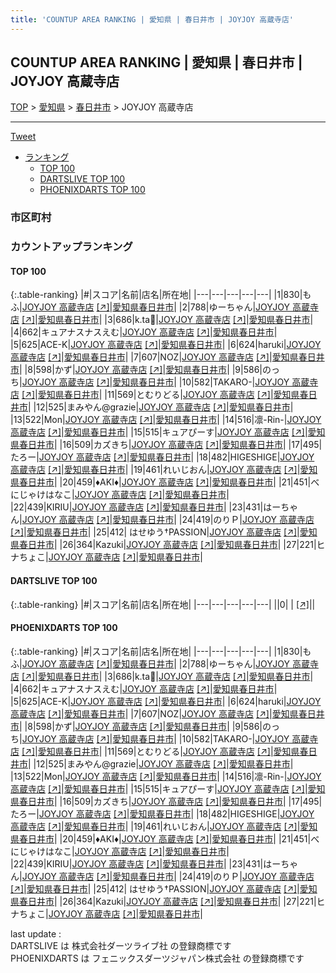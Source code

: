 ```yaml
---
title: 'COUNTUP AREA RANKING | 愛知県 | 春日井市 | JOYJOY 高蔵寺店'
---
```

## COUNTUP AREA RANKING | 愛知県 | 春日井市 | JOYJOY 高蔵寺店

[TOP](/darts/rank/) > [愛知県](/darts/rank/愛知県/) > [春日井市](/darts/rank/愛知県/春日井市/) > JOYJOY 高蔵寺店

___

<a href="https://twitter.com/share?ref_src=twsrc%5Etfw" data-text="COUNTUP AREA RANKING | 愛知県春日井市JOYJOY 高蔵寺店" class="twitter-share-button" data-hashtags="DARTSLIVE,PHOENIXDARTS,darts,ダーツ" data-show-count="false">Tweet</a>

* [ランキング](#カウントアップランキング)
    * [TOP 100](#top-100)
    * [DARTSLIVE TOP 100](#dartslive-top-100)
    * [PHOENIXDARTS TOP 100](#phoenixdarts-top-100)

### 市区町村

<ul>

</ul>

### カウントアップランキング

#### TOP 100



{:.table-ranking}
|#|スコア|名前|店名|所在地|
|---|---|---|---|---|
|1|830|<span class="rank-name-pd">もふ</span>|<a href="/darts/rank/shops/9873.html">JOYJOY 高蔵寺店</a> <a href="https://vs.phoenixdarts.com/jp/shop/shopDetailInfo/s_9873?s_seq=9873">[↗]</a>|<a href="/darts/rank/愛知県/春日井市">愛知県春日井市</a>|
|2|788|<span class="rank-name-pd">ゆーちゃん</span>|<a href="/darts/rank/shops/9873.html">JOYJOY 高蔵寺店</a> <a href="https://vs.phoenixdarts.com/jp/shop/shopDetailInfo/s_9873?s_seq=9873">[↗]</a>|<a href="/darts/rank/愛知県/春日井市">愛知県春日井市</a>|
|3|686|<span class="rank-name-pd">k.ta🐣</span>|<a href="/darts/rank/shops/9873.html">JOYJOY 高蔵寺店</a> <a href="https://vs.phoenixdarts.com/jp/shop/shopDetailInfo/s_9873?s_seq=9873">[↗]</a>|<a href="/darts/rank/愛知県/春日井市">愛知県春日井市</a>|
|4|662|<span class="rank-name-pd">キュアナスナスえむ</span>|<a href="/darts/rank/shops/9873.html">JOYJOY 高蔵寺店</a> <a href="https://vs.phoenixdarts.com/jp/shop/shopDetailInfo/s_9873?s_seq=9873">[↗]</a>|<a href="/darts/rank/愛知県/春日井市">愛知県春日井市</a>|
|5|625|<span class="rank-name-pd">ACE-K</span>|<a href="/darts/rank/shops/9873.html">JOYJOY 高蔵寺店</a> <a href="https://vs.phoenixdarts.com/jp/shop/shopDetailInfo/s_9873?s_seq=9873">[↗]</a>|<a href="/darts/rank/愛知県/春日井市">愛知県春日井市</a>|
|6|624|<span class="rank-name-pd">haruki</span>|<a href="/darts/rank/shops/9873.html">JOYJOY 高蔵寺店</a> <a href="https://vs.phoenixdarts.com/jp/shop/shopDetailInfo/s_9873?s_seq=9873">[↗]</a>|<a href="/darts/rank/愛知県/春日井市">愛知県春日井市</a>|
|7|607|<span class="rank-name-pd">NOZ</span>|<a href="/darts/rank/shops/9873.html">JOYJOY 高蔵寺店</a> <a href="https://vs.phoenixdarts.com/jp/shop/shopDetailInfo/s_9873?s_seq=9873">[↗]</a>|<a href="/darts/rank/愛知県/春日井市">愛知県春日井市</a>|
|8|598|<span class="rank-name-pd">かず</span>|<a href="/darts/rank/shops/9873.html">JOYJOY 高蔵寺店</a> <a href="https://vs.phoenixdarts.com/jp/shop/shopDetailInfo/s_9873?s_seq=9873">[↗]</a>|<a href="/darts/rank/愛知県/春日井市">愛知県春日井市</a>|
|9|586|<span class="rank-name-pd">のっち</span>|<a href="/darts/rank/shops/9873.html">JOYJOY 高蔵寺店</a> <a href="https://vs.phoenixdarts.com/jp/shop/shopDetailInfo/s_9873?s_seq=9873">[↗]</a>|<a href="/darts/rank/愛知県/春日井市">愛知県春日井市</a>|
|10|582|<span class="rank-name-pd">TAKARO-</span>|<a href="/darts/rank/shops/9873.html">JOYJOY 高蔵寺店</a> <a href="https://vs.phoenixdarts.com/jp/shop/shopDetailInfo/s_9873?s_seq=9873">[↗]</a>|<a href="/darts/rank/愛知県/春日井市">愛知県春日井市</a>|
|11|569|<span class="rank-name-pd">とむりどる</span>|<a href="/darts/rank/shops/9873.html">JOYJOY 高蔵寺店</a> <a href="https://vs.phoenixdarts.com/jp/shop/shopDetailInfo/s_9873?s_seq=9873">[↗]</a>|<a href="/darts/rank/愛知県/春日井市">愛知県春日井市</a>|
|12|525|<span class="rank-name-pd">まみやん@grazie</span>|<a href="/darts/rank/shops/9873.html">JOYJOY 高蔵寺店</a> <a href="https://vs.phoenixdarts.com/jp/shop/shopDetailInfo/s_9873?s_seq=9873">[↗]</a>|<a href="/darts/rank/愛知県/春日井市">愛知県春日井市</a>|
|13|522|<span class="rank-name-pd">Mon</span>|<a href="/darts/rank/shops/9873.html">JOYJOY 高蔵寺店</a> <a href="https://vs.phoenixdarts.com/jp/shop/shopDetailInfo/s_9873?s_seq=9873">[↗]</a>|<a href="/darts/rank/愛知県/春日井市">愛知県春日井市</a>|
|14|516|<span class="rank-name-pd">凛-Rin-</span>|<a href="/darts/rank/shops/9873.html">JOYJOY 高蔵寺店</a> <a href="https://vs.phoenixdarts.com/jp/shop/shopDetailInfo/s_9873?s_seq=9873">[↗]</a>|<a href="/darts/rank/愛知県/春日井市">愛知県春日井市</a>|
|15|515|<span class="rank-name-pd">キュアぴーす</span>|<a href="/darts/rank/shops/9873.html">JOYJOY 高蔵寺店</a> <a href="https://vs.phoenixdarts.com/jp/shop/shopDetailInfo/s_9873?s_seq=9873">[↗]</a>|<a href="/darts/rank/愛知県/春日井市">愛知県春日井市</a>|
|16|509|<span class="rank-name-pd">カズきち</span>|<a href="/darts/rank/shops/9873.html">JOYJOY 高蔵寺店</a> <a href="https://vs.phoenixdarts.com/jp/shop/shopDetailInfo/s_9873?s_seq=9873">[↗]</a>|<a href="/darts/rank/愛知県/春日井市">愛知県春日井市</a>|
|17|495|<span class="rank-name-pd">たろー</span>|<a href="/darts/rank/shops/9873.html">JOYJOY 高蔵寺店</a> <a href="https://vs.phoenixdarts.com/jp/shop/shopDetailInfo/s_9873?s_seq=9873">[↗]</a>|<a href="/darts/rank/愛知県/春日井市">愛知県春日井市</a>|
|18|482|<span class="rank-name-pd">HIGESHIGE</span>|<a href="/darts/rank/shops/9873.html">JOYJOY 高蔵寺店</a> <a href="https://vs.phoenixdarts.com/jp/shop/shopDetailInfo/s_9873?s_seq=9873">[↗]</a>|<a href="/darts/rank/愛知県/春日井市">愛知県春日井市</a>|
|19|461|<span class="rank-name-pd">れいじおん</span>|<a href="/darts/rank/shops/9873.html">JOYJOY 高蔵寺店</a> <a href="https://vs.phoenixdarts.com/jp/shop/shopDetailInfo/s_9873?s_seq=9873">[↗]</a>|<a href="/darts/rank/愛知県/春日井市">愛知県春日井市</a>|
|20|459|<span class="rank-name-pd">♦︎AKI♦︎</span>|<a href="/darts/rank/shops/9873.html">JOYJOY 高蔵寺店</a> <a href="https://vs.phoenixdarts.com/jp/shop/shopDetailInfo/s_9873?s_seq=9873">[↗]</a>|<a href="/darts/rank/愛知県/春日井市">愛知県春日井市</a>|
|21|451|<span class="rank-name-pd">べにじゃけはなこ</span>|<a href="/darts/rank/shops/9873.html">JOYJOY 高蔵寺店</a> <a href="https://vs.phoenixdarts.com/jp/shop/shopDetailInfo/s_9873?s_seq=9873">[↗]</a>|<a href="/darts/rank/愛知県/春日井市">愛知県春日井市</a>|
|22|439|<span class="rank-name-pd">KIRIU</span>|<a href="/darts/rank/shops/9873.html">JOYJOY 高蔵寺店</a> <a href="https://vs.phoenixdarts.com/jp/shop/shopDetailInfo/s_9873?s_seq=9873">[↗]</a>|<a href="/darts/rank/愛知県/春日井市">愛知県春日井市</a>|
|23|431|<span class="rank-name-pd">はーちゃん</span>|<a href="/darts/rank/shops/9873.html">JOYJOY 高蔵寺店</a> <a href="https://vs.phoenixdarts.com/jp/shop/shopDetailInfo/s_9873?s_seq=9873">[↗]</a>|<a href="/darts/rank/愛知県/春日井市">愛知県春日井市</a>|
|24|419|<span class="rank-name-pd">のりＰ</span>|<a href="/darts/rank/shops/9873.html">JOYJOY 高蔵寺店</a> <a href="https://vs.phoenixdarts.com/jp/shop/shopDetailInfo/s_9873?s_seq=9873">[↗]</a>|<a href="/darts/rank/愛知県/春日井市">愛知県春日井市</a>|
|25|412|<span class="rank-name-pd"> はせゆう†PASSION</span>|<a href="/darts/rank/shops/9873.html">JOYJOY 高蔵寺店</a> <a href="https://vs.phoenixdarts.com/jp/shop/shopDetailInfo/s_9873?s_seq=9873">[↗]</a>|<a href="/darts/rank/愛知県/春日井市">愛知県春日井市</a>|
|26|364|<span class="rank-name-pd">Kazuki</span>|<a href="/darts/rank/shops/9873.html">JOYJOY 高蔵寺店</a> <a href="https://vs.phoenixdarts.com/jp/shop/shopDetailInfo/s_9873?s_seq=9873">[↗]</a>|<a href="/darts/rank/愛知県/春日井市">愛知県春日井市</a>|
|27|221|<span class="rank-name-pd">ヒナちょこ</span>|<a href="/darts/rank/shops/9873.html">JOYJOY 高蔵寺店</a> <a href="https://vs.phoenixdarts.com/jp/shop/shopDetailInfo/s_9873?s_seq=9873">[↗]</a>|<a href="/darts/rank/愛知県/春日井市">愛知県春日井市</a>|


#### DARTSLIVE TOP 100



{:.table-ranking}
|#|スコア|名前|店名|所在地|
|---|---|---|---|---|
||0|<span class="rank-name-dl"> </span>|<a href="/darts/rank/shops/.html"></a> <a href="">[↗]</a>|<a href="/darts/rank//"></a>|


#### PHOENIXDARTS TOP 100



{:.table-ranking}
|#|スコア|名前|店名|所在地|
|---|---|---|---|---|
|1|830|<span class="rank-name-pd">もふ</span>|<a href="/darts/rank/shops/9873.html">JOYJOY 高蔵寺店</a> <a href="https://vs.phoenixdarts.com/jp/shop/shopDetailInfo/s_9873?s_seq=9873">[↗]</a>|<a href="/darts/rank/愛知県/春日井市">愛知県春日井市</a>|
|2|788|<span class="rank-name-pd">ゆーちゃん</span>|<a href="/darts/rank/shops/9873.html">JOYJOY 高蔵寺店</a> <a href="https://vs.phoenixdarts.com/jp/shop/shopDetailInfo/s_9873?s_seq=9873">[↗]</a>|<a href="/darts/rank/愛知県/春日井市">愛知県春日井市</a>|
|3|686|<span class="rank-name-pd">k.ta🐣</span>|<a href="/darts/rank/shops/9873.html">JOYJOY 高蔵寺店</a> <a href="https://vs.phoenixdarts.com/jp/shop/shopDetailInfo/s_9873?s_seq=9873">[↗]</a>|<a href="/darts/rank/愛知県/春日井市">愛知県春日井市</a>|
|4|662|<span class="rank-name-pd">キュアナスナスえむ</span>|<a href="/darts/rank/shops/9873.html">JOYJOY 高蔵寺店</a> <a href="https://vs.phoenixdarts.com/jp/shop/shopDetailInfo/s_9873?s_seq=9873">[↗]</a>|<a href="/darts/rank/愛知県/春日井市">愛知県春日井市</a>|
|5|625|<span class="rank-name-pd">ACE-K</span>|<a href="/darts/rank/shops/9873.html">JOYJOY 高蔵寺店</a> <a href="https://vs.phoenixdarts.com/jp/shop/shopDetailInfo/s_9873?s_seq=9873">[↗]</a>|<a href="/darts/rank/愛知県/春日井市">愛知県春日井市</a>|
|6|624|<span class="rank-name-pd">haruki</span>|<a href="/darts/rank/shops/9873.html">JOYJOY 高蔵寺店</a> <a href="https://vs.phoenixdarts.com/jp/shop/shopDetailInfo/s_9873?s_seq=9873">[↗]</a>|<a href="/darts/rank/愛知県/春日井市">愛知県春日井市</a>|
|7|607|<span class="rank-name-pd">NOZ</span>|<a href="/darts/rank/shops/9873.html">JOYJOY 高蔵寺店</a> <a href="https://vs.phoenixdarts.com/jp/shop/shopDetailInfo/s_9873?s_seq=9873">[↗]</a>|<a href="/darts/rank/愛知県/春日井市">愛知県春日井市</a>|
|8|598|<span class="rank-name-pd">かず</span>|<a href="/darts/rank/shops/9873.html">JOYJOY 高蔵寺店</a> <a href="https://vs.phoenixdarts.com/jp/shop/shopDetailInfo/s_9873?s_seq=9873">[↗]</a>|<a href="/darts/rank/愛知県/春日井市">愛知県春日井市</a>|
|9|586|<span class="rank-name-pd">のっち</span>|<a href="/darts/rank/shops/9873.html">JOYJOY 高蔵寺店</a> <a href="https://vs.phoenixdarts.com/jp/shop/shopDetailInfo/s_9873?s_seq=9873">[↗]</a>|<a href="/darts/rank/愛知県/春日井市">愛知県春日井市</a>|
|10|582|<span class="rank-name-pd">TAKARO-</span>|<a href="/darts/rank/shops/9873.html">JOYJOY 高蔵寺店</a> <a href="https://vs.phoenixdarts.com/jp/shop/shopDetailInfo/s_9873?s_seq=9873">[↗]</a>|<a href="/darts/rank/愛知県/春日井市">愛知県春日井市</a>|
|11|569|<span class="rank-name-pd">とむりどる</span>|<a href="/darts/rank/shops/9873.html">JOYJOY 高蔵寺店</a> <a href="https://vs.phoenixdarts.com/jp/shop/shopDetailInfo/s_9873?s_seq=9873">[↗]</a>|<a href="/darts/rank/愛知県/春日井市">愛知県春日井市</a>|
|12|525|<span class="rank-name-pd">まみやん@grazie</span>|<a href="/darts/rank/shops/9873.html">JOYJOY 高蔵寺店</a> <a href="https://vs.phoenixdarts.com/jp/shop/shopDetailInfo/s_9873?s_seq=9873">[↗]</a>|<a href="/darts/rank/愛知県/春日井市">愛知県春日井市</a>|
|13|522|<span class="rank-name-pd">Mon</span>|<a href="/darts/rank/shops/9873.html">JOYJOY 高蔵寺店</a> <a href="https://vs.phoenixdarts.com/jp/shop/shopDetailInfo/s_9873?s_seq=9873">[↗]</a>|<a href="/darts/rank/愛知県/春日井市">愛知県春日井市</a>|
|14|516|<span class="rank-name-pd">凛-Rin-</span>|<a href="/darts/rank/shops/9873.html">JOYJOY 高蔵寺店</a> <a href="https://vs.phoenixdarts.com/jp/shop/shopDetailInfo/s_9873?s_seq=9873">[↗]</a>|<a href="/darts/rank/愛知県/春日井市">愛知県春日井市</a>|
|15|515|<span class="rank-name-pd">キュアぴーす</span>|<a href="/darts/rank/shops/9873.html">JOYJOY 高蔵寺店</a> <a href="https://vs.phoenixdarts.com/jp/shop/shopDetailInfo/s_9873?s_seq=9873">[↗]</a>|<a href="/darts/rank/愛知県/春日井市">愛知県春日井市</a>|
|16|509|<span class="rank-name-pd">カズきち</span>|<a href="/darts/rank/shops/9873.html">JOYJOY 高蔵寺店</a> <a href="https://vs.phoenixdarts.com/jp/shop/shopDetailInfo/s_9873?s_seq=9873">[↗]</a>|<a href="/darts/rank/愛知県/春日井市">愛知県春日井市</a>|
|17|495|<span class="rank-name-pd">たろー</span>|<a href="/darts/rank/shops/9873.html">JOYJOY 高蔵寺店</a> <a href="https://vs.phoenixdarts.com/jp/shop/shopDetailInfo/s_9873?s_seq=9873">[↗]</a>|<a href="/darts/rank/愛知県/春日井市">愛知県春日井市</a>|
|18|482|<span class="rank-name-pd">HIGESHIGE</span>|<a href="/darts/rank/shops/9873.html">JOYJOY 高蔵寺店</a> <a href="https://vs.phoenixdarts.com/jp/shop/shopDetailInfo/s_9873?s_seq=9873">[↗]</a>|<a href="/darts/rank/愛知県/春日井市">愛知県春日井市</a>|
|19|461|<span class="rank-name-pd">れいじおん</span>|<a href="/darts/rank/shops/9873.html">JOYJOY 高蔵寺店</a> <a href="https://vs.phoenixdarts.com/jp/shop/shopDetailInfo/s_9873?s_seq=9873">[↗]</a>|<a href="/darts/rank/愛知県/春日井市">愛知県春日井市</a>|
|20|459|<span class="rank-name-pd">♦︎AKI♦︎</span>|<a href="/darts/rank/shops/9873.html">JOYJOY 高蔵寺店</a> <a href="https://vs.phoenixdarts.com/jp/shop/shopDetailInfo/s_9873?s_seq=9873">[↗]</a>|<a href="/darts/rank/愛知県/春日井市">愛知県春日井市</a>|
|21|451|<span class="rank-name-pd">べにじゃけはなこ</span>|<a href="/darts/rank/shops/9873.html">JOYJOY 高蔵寺店</a> <a href="https://vs.phoenixdarts.com/jp/shop/shopDetailInfo/s_9873?s_seq=9873">[↗]</a>|<a href="/darts/rank/愛知県/春日井市">愛知県春日井市</a>|
|22|439|<span class="rank-name-pd">KIRIU</span>|<a href="/darts/rank/shops/9873.html">JOYJOY 高蔵寺店</a> <a href="https://vs.phoenixdarts.com/jp/shop/shopDetailInfo/s_9873?s_seq=9873">[↗]</a>|<a href="/darts/rank/愛知県/春日井市">愛知県春日井市</a>|
|23|431|<span class="rank-name-pd">はーちゃん</span>|<a href="/darts/rank/shops/9873.html">JOYJOY 高蔵寺店</a> <a href="https://vs.phoenixdarts.com/jp/shop/shopDetailInfo/s_9873?s_seq=9873">[↗]</a>|<a href="/darts/rank/愛知県/春日井市">愛知県春日井市</a>|
|24|419|<span class="rank-name-pd">のりＰ</span>|<a href="/darts/rank/shops/9873.html">JOYJOY 高蔵寺店</a> <a href="https://vs.phoenixdarts.com/jp/shop/shopDetailInfo/s_9873?s_seq=9873">[↗]</a>|<a href="/darts/rank/愛知県/春日井市">愛知県春日井市</a>|
|25|412|<span class="rank-name-pd"> はせゆう†PASSION</span>|<a href="/darts/rank/shops/9873.html">JOYJOY 高蔵寺店</a> <a href="https://vs.phoenixdarts.com/jp/shop/shopDetailInfo/s_9873?s_seq=9873">[↗]</a>|<a href="/darts/rank/愛知県/春日井市">愛知県春日井市</a>|
|26|364|<span class="rank-name-pd">Kazuki</span>|<a href="/darts/rank/shops/9873.html">JOYJOY 高蔵寺店</a> <a href="https://vs.phoenixdarts.com/jp/shop/shopDetailInfo/s_9873?s_seq=9873">[↗]</a>|<a href="/darts/rank/愛知県/春日井市">愛知県春日井市</a>|
|27|221|<span class="rank-name-pd">ヒナちょこ</span>|<a href="/darts/rank/shops/9873.html">JOYJOY 高蔵寺店</a> <a href="https://vs.phoenixdarts.com/jp/shop/shopDetailInfo/s_9873?s_seq=9873">[↗]</a>|<a href="/darts/rank/愛知県/春日井市">愛知県春日井市</a>|


<div class="footer border-top border-gray-light mt-5 pt-3 text-right text-gray">
    last update : <span style="font-weight: italic" id="foot_last_modified"></span><br />
    DARTSLIVE は 株式会社ダーツライブ社 の登録商標です<br />
    PHOENIXDARTS は フェニックスダーツジャパン株式会社 の登録商標です<br />
</div>

<script src="https://cdnjs.cloudflare.com/ajax/libs/jquery.tablesorter/2.31.3/js/jquery.tablesorter.min.js" integrity="sha512-qzgd5cYSZcosqpzpn7zF2ZId8f/8CHmFKZ8j7mU4OUXTNRd5g+ZHBPsgKEwoqxCtdQvExE5LprwwPAgoicguNg==" crossorigin="anonymous" referrerpolicy="no-referrer"></script>
<link rel="stylesheet" href="https://cdnjs.cloudflare.com/ajax/libs/jquery.tablesorter/2.31.3/css/theme.default.min.css" integrity="sha512-wghhOJkjQX0Lh3NSWvNKeZ0ZpNn+SPVXX1Qyc9OCaogADktxrBiBdKGDoqVUOyhStvMBmJQ8ZdMHiR3wuEq8+w==" crossorigin="anonymous" referrerpolicy="no-referrer" />
<script>
$(function() {
    $(".table-ranking").tablesorter({sortList:[[0, 0]]});
    $("#foot_last_modified").text(formatDate(new Date(document.lastModified), 'yyyy-MM-dd HH:mm:ss'));
});
</script>

<script async src="https://platform.twitter.com/widgets.js" charset="utf-8"></script>